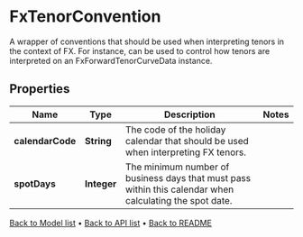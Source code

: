 

# FxTenorConvention

A wrapper of conventions that should be used when interpreting tenors in the context of FX.  For instance, can be used to control how tenors are interpreted on an FxForwardTenorCurveData instance.

## Properties

| Name | Type | Description | Notes |
|------------ | ------------- | ------------- | -------------|
|**calendarCode** | **String** | The code of the holiday calendar that should be used when interpreting FX tenors. |  |
|**spotDays** | **Integer** | The minimum number of business days that must pass within this calendar when calculating the spot date. |  |



[Back to Model list](../README.md#documentation-for-models) &#8226; [Back to API list](../README.md#documentation-for-api-endpoints) &#8226; [Back to README](../README.md)


